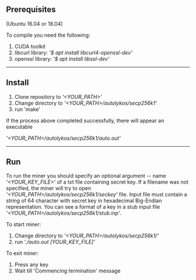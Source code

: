 ## Prerequisites
(Ubuntu 16.04 or 18.04)

To compile you need the following:

1. CUDA toolkit
2. libcurl library:
*'$ apt install libcurl4-openssl-dev'*
3. openssl library:
*'$ apt install libssl-dev'*

---

## Install

1. Clone repository to *'<YOUR_PATH>'*
2. Change directory to *'<YOUR_PATH>/autolykos/secp256k1'*
3. run 'make'

If the process above completed successfully,
there will appear an executable

*'<YOUR_PATH>/autolykos/secp256k1/auto.out'*

---

## Run

To run the miner you should specify an optional argument -- name *'<YOUR_KEY_FILE>'* of a txt file containing secret key.
If a filename was not specified, the miner will try to open *'<YOUR_PATH>/autolykos/secp256k1/seckey'* file.
Input file must contain a string of 64 character with secret key in hexadecimal Big-Endian representation.
You can see a format of a key in a stub input file *'<YOUR_PATH>/autolykos/secp256k1/stub.inp'*.

To start miner:

1. Change directory to *'<YOUR_PATH>/autolykos/secp256k1/'*
2. run *'./auto.out [YOUR_KEY_FILE]'*

To exit miner:

1. Press any key
2. Wait till 'Commencing termination' message
